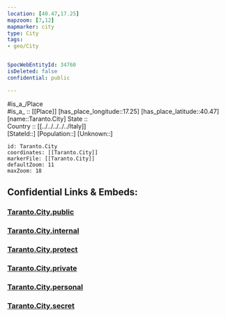 ```yaml
---
location: [40.47,17.25] 
mapzoom: [7,12] 
mapmarker: city 
type: City
tags:
- geo/City


SpocWebEntityId: 34760
isDeleted: false
confidential: public

---
```

#is_a_/Place  
#is_a_ :: [[Place]] 
[has_place_longitude::17.25] 
[has_place_latitude::40.47] 
[name::Taranto.City] 
State ::  
Country :: [[../../../../../Italy]]  
[StateId::] 
[Population::] 
[Unknown::] 


```leaflet
id: Taranto.City
coordinates: [[Taranto.City]] 
markerFile: [[Taranto.City]] 
defaultZoom: 11 
maxZoom: 18
```


## Confidential Links & Embeds: 

### [Taranto.City.public](/_public/\Earth\Continent\Europe\Europe~South\Italy\regions~Italy\Apulia\Taranto.Province\CityTaranto.City.public.md) 

### [Taranto.City.internal](/_internal/\Earth\Continent\Europe\Europe~South\Italy\regions~Italy\Apulia\Taranto.Province\CityTaranto.City.internal.md) 

### [Taranto.City.protect](/_protect/\Earth\Continent\Europe\Europe~South\Italy\regions~Italy\Apulia\Taranto.Province\CityTaranto.City.protect.md) 

### [Taranto.City.private](/_private/\Earth\Continent\Europe\Europe~South\Italy\regions~Italy\Apulia\Taranto.Province\CityTaranto.City.private.md) 

### [Taranto.City.personal](/_personal/\Earth\Continent\Europe\Europe~South\Italy\regions~Italy\Apulia\Taranto.Province\CityTaranto.City.personal.md) 

### [Taranto.City.secret](/_secret/\Earth\Continent\Europe\Europe~South\Italy\regions~Italy\Apulia\Taranto.Province\CityTaranto.City.secret.md)

